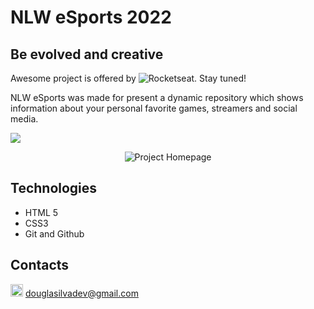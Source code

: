 # NLW eSports 2022

## Be evolved and creative

Awesome project is offered by ![Rocketseat](https://github.com/rocketseat). Stay tuned!

NLW eSports was made for present a dynamic repository which shows information about your personal favorite games, streamers and social media.

<img src="https://i.ibb.co/zSddt2Y/Screenshot-from-2022-09-17-16-18-32.png" />

<div style="text-align: center;">

![Project Homepage](https://github.com/douglasilvadev/nlw-esports-explorer)

</div>

## Technologies

- HTML 5
- CSS3
- Git and Github

## Contacts

<img src="https://i.ibb.co/MRYczzz/gmail.png" alt="Douglas Gmail" width="20" heith="20" /> douglasilvadev@gmail.com

